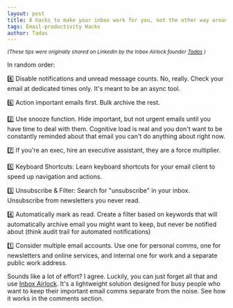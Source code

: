 ```yaml
---
layout: post
title: 8 hacks to make your inbox work for you, not the other way around.
tags: Email-productivity Hacks
author: Tadas
---
```


<small>_(These tips were originally shared on LinkedIn by the Inbox Airlock founder [Tadas](https://www.linkedin.com/in/tamosauskas) )_</small>

In random order:

8️⃣ Disable notifications and unread message counts. No, really. Check your email at dedicated times only. It's meant to be an async tool.

6️⃣ Action important emails first. Bulk archive the rest.

2️⃣ Use snooze function. Hide important, but not urgent emails until you have time to deal with them. Cognitive load is real and you don't want to be constantly reminded about that email you can't do anything about right now.

7️⃣ If you're an exec, hire an executive assistant, they are a force multiplier.

5️⃣ Keyboard Shortcuts: Learn keyboard shortcuts for your email client to speed up navigation and actions.

3️⃣ Unsubscribe & Filter: Search for "unsubscribe" in your inbox. Unsubscribe from newsletters you never read.

4️⃣ Automatically mark as read. Create a filter based on keywords that will automatically archive email you might want to keep, but never be notified about (think audit trail for automated notifications)

1️⃣ Consider multiple email accounts. Use one for personal comms, one for newsletters and online services, and internal one for work and a separate public work address.


Sounds like a lot of effort? I agree. Luckily, you can just forget all that and use [Inbox Airlock](https://www.inboxairlock.com). It's a lightweight solution designed for busy people who want to keep their important email comms separate from the noise. See how it works in the comments section.